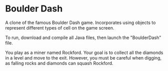 # Boulder Dash

A clone of the famous Boulder Dash game. Incorporates using objects to represent different types of cell on the game screen.

To run, download and compile all Java files, then launch the "BoulderDash" file.

You play as a miner named Rockford. Your goal is to collect all the diamonds in a level and move to the exit. However, you must be careful when digging, as falling rocks and diamonds can squash Rockford.
